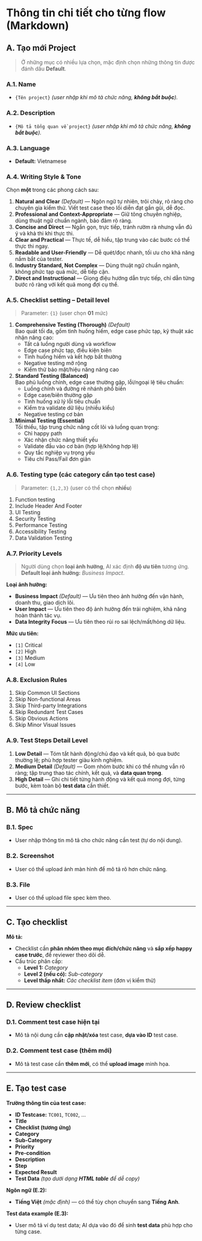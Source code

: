 # Thông tin chi tiết cho từng flow (Markdown)

## A. Tạo mới Project  
> Ở những mục có nhiều lựa chọn, mặc định chọn những thông tin được đánh dấu **Default**.

### A.1. Name
- `{Tên project}` *(user nhập khi mô tả chức năng, **không bắt buộc**).*

### A.2. Description
- `{Mô tả tổng quan về project}` *(user nhập khi mô tả chức năng, **không bắt buộc**).*

### A.3. Language
- **Default:** Vietnamese

### A.4. Writing Style & Tone
Chọn **một** trong các phong cách sau:
1. **Natural and Clear** *(Default)* — Ngôn ngữ tự nhiên, trôi chảy, rõ ràng cho chuyên gia kiểm thử. Viết test case theo lối diễn đạt gần gũi, dễ đọc.
2. **Professional and Context-Appropriate** — Giữ tông chuyên nghiệp, dùng thuật ngữ chuẩn ngành, bảo đảm rõ ràng.
3. **Concise and Direct** — Ngắn gọn, trực tiếp, tránh rườm rà nhưng vẫn đủ ý và khả thi khi thực thi.
4. **Clear and Practical** — Thực tế, dễ hiểu, tập trung vào các bước có thể thực thi ngay.
5. **Readable and User-Friendly** — Dễ quét/đọc nhanh, tối ưu cho khả năng nắm bắt của tester.
6. **Industry Standard, Not Complex** — Dùng thuật ngữ chuẩn ngành, không phức tạp quá mức, dễ tiếp cận.
7. **Direct and Instructional** — Giọng điệu hướng dẫn trực tiếp, chỉ dẫn từng bước rõ ràng với kết quả mong đợi cụ thể.

### A.5. Checklist setting – Detail level  
> Parameter: `{1}` (user chọn **01** mức)

1. **Comprehensive Testing (Thorough)** *(Default)*  
   Bao quát tối đa, gồm tình huống hiếm, edge case phức tạp, kỹ thuật xác nhận nâng cao:
   - Tất cả luồng người dùng và workflow
   - Edge case phức tạp, điều kiện biên
   - Tình huống hiếm và kết hợp bất thường
   - Negative testing mở rộng
   - Kiểm thử bảo mật/hiệu năng nâng cao
2. **Standard Testing (Balanced)**  
   Bao phủ luồng chính, edge case thường gặp, lỗi/ngoại lệ tiêu chuẩn:
   - Luồng chính và đường rẽ nhánh phổ biến
   - Edge case/biên thường gặp
   - Tình huống xử lý lỗi tiêu chuẩn
   - Kiểm tra validate dữ liệu (nhiều kiểu)
   - Negative testing cơ bản
3. **Minimal Testing (Essential)**  
   Tối thiểu, tập trung chức năng cốt lõi và luồng quan trọng:
   - Chỉ happy path
   - Xác nhận chức năng thiết yếu
   - Validate đầu vào cơ bản (hợp lệ/không hợp lệ)
   - Quy tắc nghiệp vụ trọng yếu
   - Tiêu chí Pass/Fail đơn giản

### A.6. Testing type (các category cần tạo test case)  
> Parameter: `{1,2,3}` (user có thể chọn **nhiều**)

1) Function testing  
2) Include Header And Footer  
3) UI Testing  
4) Security Testing  
5) Performance Testing  
6) Accessibility Testing  
7) Data Validation Testing

### A.7. Priority Levels  
> Người dùng chọn **loại ảnh hưởng**, AI xác định **độ ưu tiên** tương ứng.  
> **Default loại ảnh hưởng:** *Business Impact*.

**Loại ảnh hưởng:**
- **Business Impact** *(Default)* — Ưu tiên theo ảnh hưởng đến vận hành, doanh thu, giao dịch lõi.  
- **User Impact** — Ưu tiên theo độ ảnh hưởng đến trải nghiệm, khả năng hoàn thành tác vụ.  
- **Data Integrity Focus** — Ưu tiên theo rủi ro sai lệch/mất/hỏng dữ liệu.

**Mức ưu tiên:**
- `[1]` Critical  
- `[2]` High  
- `[3]` Medium  
- `[4]` Low

### A.8. Exclusion Rules
1) Skip Common UI Sections  
2) Skip Non-functional Areas  
3) Skip Third-party Integrations  
4) Skip Redundant Test Cases  
5) Skip Obvious Actions  
6) Skip Minor Visual Issues

### A.9. Test Steps Detail Level
1. **Low Detail** — Tóm tắt hành động/chủ đạo và kết quả, bỏ qua bước thường lệ; phù hợp tester giàu kinh nghiệm.  
2. **Medium Detail** *(Default)* — Gom nhóm bước khi có thể nhưng vẫn rõ ràng; tập trung thao tác chính, kết quả, và **data quan trọng**.  
3. **High Detail** — Ghi chi tiết từng hành động và kết quả mong đợi, từng bước, kèm toàn bộ **test data** cần thiết.

---

## B. Mô tả chức năng

### B.1. Spec
- User nhập thông tin mô tả cho chức năng cần test (tự do nội dung).

### B.2. Screenshot
- User có thể upload ảnh màn hình để mô tả rõ hơn chức năng.

### B.3. File
- User có thể upload file spec kèm theo.

---

## C. Tạo checklist

**Mô tả:**  
- Checklist cần **phân nhóm theo mục đích/chức năng** và **sắp xếp happy case trước**, để reviewer theo dõi dễ.  
- Cấu trúc phân cấp:  
  - **Level 1:** *Category*  
  - **Level 2 (nếu có):** *Sub-category*  
  - **Level thấp nhất:** *Các checklist item* (đơn vị kiểm thử)

---

## D. Review checklist

### D.1. Comment test case hiện tại
- Mô tả nội dung cần **cập nhật/xóa** test case, **dựa vào ID** test case.

### D.2. Comment test case (thêm mới)
- Mô tả test case cần **thêm mới**, có thể **upload image** minh họa.

---

## E. Tạo test case

**Trường thông tin của test case:**
- **ID Testcase:** `TC001`, `TC002`, …  
- **Title**  
- **Checklist (tương ứng)**  
- **Category**  
- **Sub-Category**  
- **Priority**  
- **Pre-condition**  
- **Description**  
- **Step**  
- **Expected Result**  
- **Test Data** *(tạo dưới dạng **HTML table** để dễ copy)*

**Ngôn ngữ (E.2):**  
- **Tiếng Việt** *(mặc định)* — có thể tùy chọn chuyển sang **Tiếng Anh**.

**Test data example (E.3):**  
- User mô tả ví dụ test data; AI dựa vào đó để sinh **test data** phù hợp cho từng case.
